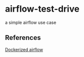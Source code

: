 # airflow-test-drive
a simple airflow use case


## References

[Dockerized airflow](https://github.com/puckel/docker-airflow)
